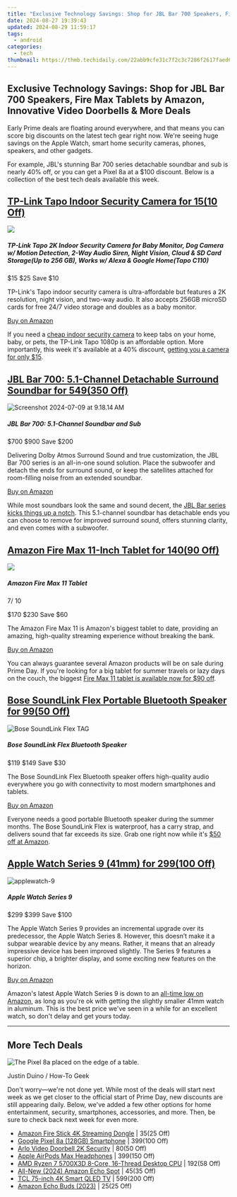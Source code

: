 ```yaml
---
title: "Exclusive Technology Savings: Shop for JBL Bar 700 Speakers, Fire Max Tablets by Amazon, Innovative Video Doorbells & More Deals"
date: 2024-08-27 19:39:43
updated: 2024-08-29 11:59:17
tags:
  - android
categories:
  - tech
thumbnail: https://thmb.techidaily.com/22abb9cfe31c7f2c3c7286f2617faed6b91923b5cceec713f8e751d61a458df6.jpg
---
```


## Exclusive Technology Savings: Shop for JBL Bar 700 Speakers, Fire Max Tablets by Amazon, Innovative Video Doorbells & More Deals

Early Prime deals are floating around everywhere, and that means you can score big discounts on the latest tech gear right now. We're seeing huge savings on the Apple Watch, smart home security cameras, phones, speakers, and other gadgets.

 For example, JBL's stunning Bar 700 series detachable soundbar and sub is nearly 40% off, or you can get a Pixel 8a at a $100 discount. Below is a collection of the best tech deals available this week.

## [TP-Link Tapo Indoor Security Camera for $15 ($10 Off)](https://www.amazon.com/dp/B0866S3D82?th=1&tag=hotoge-20&ascsubtag=UUhtgUeUpU2004045&asc%5Frefurl=https%3A%2F%2Fwww.howtogeek.com%2Ftech-deals-jbl-bar-fire-tablet-11-arlo-doorbell-apple%2F&asc%5Fcampaign=Short-Term) 

![](https://static1.howtogeekimages.com/wordpress/wp-content/uploads/2023/08/414wn7a2fnl-_sl500_.jpg) 

#####  TP-Link Tapo 2K Indoor Security Camera for Baby Monitor, Dog Camera w/ Motion Detection, 2-Way Audio Siren, Night Vision, Cloud & SD Card Storage(Up to 256 GB), Works w/ Alexa & Google Home(Tapo C110)

$15 $25 Save $10 

TP-Link's Tapo indoor security camera is ultra-affordable but features a 2K resolution, night vision, and two-way audio. It also accepts 256GB microSD cards for free 24/7 video storage and doubles as a baby monitor.

[Buy on Amazon](https://www.amazon.com/dp/B0866S3D82?th=1&tag=hotoge-20&ascsubtag=UUhtgUeUpU2004045&asc%5Frefurl=https%3A%2F%2Fwww.howtogeek.com%2Ftech-deals-jbl-bar-fire-tablet-11-arlo-doorbell-apple%2F&asc%5Fcampaign=Short-Term) 

 If you need a [cheap indoor security camera](https://screen-capture.techidaily.com/updated-in-2024-enhance-your-game-experience-with-these-5-screen-capture-techniques-for-minecraft-mac/) to keep tabs on your home, baby, or pets, the TP-Link Tapo 1080p is an affordable option. More importantly, this week it's available at a 40% discount, [getting you a camera for only $15](https://www.amazon.com/dp/B0866S3D82?th=1&tag=hotoge-20&ascsubtag=UUhtgUeUpU2004045&asc%5Frefurl=https%3A%2F%2Fwww.howtogeek.com%2Ftech-deals-jbl-bar-fire-tablet-11-arlo-doorbell-apple%2F&asc%5Fcampaign=Short-Term).

## [JBL Bar 700: 5.1-Channel Detachable Surround Soundbar for $549 ($350 Off)](https://www.amazon.com/dp/B0BVGPPHCR?tag=hotoge-20&ascsubtag=UUhtgUeUpU2004045&asc%5Frefurl=https%3A%2F%2Fwww.howtogeek.com%2Ftech-deals-jbl-bar-fire-tablet-11-arlo-doorbell-apple%2F&asc%5Fcampaign=Short-Term) 

![Screenshot 2024-07-09 at 9.18.14 AM](https://static1.howtogeekimages.com/wordpress/wp-content/uploads/2024/07/screenshot-2024-07-09-at-9-18-14-am.jpg) 

#####  JBL Bar 700: 5.1-Channel Soundbar and Sub

$700 $900 Save $200 

Delivering Dolby Atmos Surround Sound and true customization, the JBL Bar 700 series is an all-in-one sound solution. Place the subwoofer and detach the ends for surround sound, or keep the satellites attached for room-filling noise from an extended soundbar. 

[Buy on Amazon](https://www.amazon.com/dp/B0BVGPPHCR?tag=hotoge-20&ascsubtag=UUhtgUeUpU2004045&asc%5Frefurl=https%3A%2F%2Fwww.howtogeek.com%2Ftech-deals-jbl-bar-fire-tablet-11-arlo-doorbell-apple%2F&asc%5Fcampaign=Short-Term) 

 While most soundbars look the same and sound decent, the [JBL Bar series kicks things up a notch](https://www.amazon.com/dp/B0BVGPPHCR?tag=hotoge-20&ascsubtag=UUhtgUeUpU2004045&asc%5Frefurl=https%3A%2F%2Fwww.howtogeek.com%2Ftech-deals-jbl-bar-fire-tablet-11-arlo-doorbell-apple%2F&asc%5Fcampaign=Short-Term). This 5.1-channel soundbar has detachable ends you can choose to remove for improved surround sound, offers stunning clarity, and even comes with a subwoofer.

## [Amazon Fire Max 11-Inch Tablet for $140 ($90 Off)](https://www.amazon.com/dp/B0B1VQ1ZQY?tag=hotoge-20&ascsubtag=UUhtgUeUpU2004045&asc%5Frefurl=https%3A%2F%2Fwww.howtogeek.com%2Ftech-deals-jbl-bar-fire-tablet-11-arlo-doorbell-apple%2F&asc%5Fcampaign=Short-Term) 

![](https://static1.howtogeekimages.com/wordpress/wp-content/uploads/2023/07/canvas-1-1.jpg) 

#####  Amazon Fire Max 11 Tablet

7/ 10 

$170 $230 Save $60 

The Amazon Fire Max 11 is Amazon's biggest tablet to date, providing an amazing, high-quality streaming experience without breaking the bank. 

[Buy on Amazon](https://www.amazon.com/dp/B0B1VQ1ZQY?tag=hotoge-20&ascsubtag=UUhtgUeUpU2004045&asc%5Frefurl=https%3A%2F%2Fwww.howtogeek.com%2Ftech-deals-jbl-bar-fire-tablet-11-arlo-doorbell-apple%2F&asc%5Fcampaign=Short-Term) 

 You can always guarantee several Amazon products will be on sale during Prime Day. If you're looking for a big tablet for summer travels or lazy days on the couch, the biggest [Fire Max 11 tablet is available now for $90 off](https://www.amazon.com/dp/B0B1VQ1ZQY?tag=hotoge-20&ascsubtag=UUhtgUeUpU2004045&asc%5Frefurl=https%3A%2F%2Fwww.howtogeek.com%2Ftech-deals-jbl-bar-fire-tablet-11-arlo-doorbell-apple%2F&asc%5Fcampaign=Short-Term).

## [Bose SoundLink Flex Portable Bluetooth Speaker for $99 ($50 Off)](https://www.amazon.com/Bose-SoundLink-Bluetooth-Portable-Waterproof/dp/B0CPYPGH5R?th=1&tag=hotoge-20&ascsubtag=UUhtgUeUpU2004045&asc%5Frefurl=https%3A%2F%2Fwww.howtogeek.com%2Ftech-deals-jbl-bar-fire-tablet-11-arlo-doorbell-apple%2F&asc%5Fcampaign=Short-Term) 

![Bose SoundLink Flex TAG](https://static1.howtogeekimages.com/wordpress/wp-content/uploads/2024/06/bose-soundlink-flex-tag.png) 

#####  Bose SoundLink Flex Bluetooth Speaker

$119 $149 Save $30 

The Bose SoundLink Flex Bluetooth speaker offers high-quality audio everywhere you go with connectivity to most modern smartphones and tablets.

[Buy on Amazon](https://www.amazon.com/dp/B0CPYPGH5R/ref=twister%5FB0CZTTXLRL?tag=hotoge-20&ascsubtag=UUhtgUeUpU2004045&asc%5Frefurl=https%3A%2F%2Fwww.howtogeek.com%2Ftech-deals-jbl-bar-fire-tablet-11-arlo-doorbell-apple%2F&asc%5Fcampaign=Short-Term) 

 Everyone needs a good portable Bluetooth speaker during the summer months. The Bose SoundLink Flex is waterproof, has a carry strap, and delivers sound that far exceeds its size. Grab one right now while it's [$50 off at Amazon](https://www.amazon.com/Bose-SoundLink-Bluetooth-Portable-Waterproof/dp/B0CPYPGH5R?th=1&tag=hotoge-20&ascsubtag=UUhtgUeUpU2004045&asc%5Frefurl=https%3A%2F%2Fwww.howtogeek.com%2Ftech-deals-jbl-bar-fire-tablet-11-arlo-doorbell-apple%2F&asc%5Fcampaign=Short-Term).

## [Apple Watch Series 9 (41mm) for $299 ($100 Off)](https://www.amazon.com/dp/B0CSTJ2Y5F?tag=hotoge-20&ascsubtag=UUhtgUeUpU2004045&asc%5Frefurl=https%3A%2F%2Fwww.howtogeek.com%2Ftech-deals-jbl-bar-fire-tablet-11-arlo-doorbell-apple%2F&asc%5Fcampaign=Short-Term) 

![applewatch-9](https://static1.howtogeekimages.com/wordpress/wp-content/uploads/2023/09/applewatch-9.png) 

#####  Apple Watch Series 9

$299 $399 Save $100 

The Apple Watch Series 9 provides an incremental upgrade over its predecessor, the Apple Watch Series 8\. However, this doesn’t make it a subpar wearable device by any means. Rather, it means that an already impressive device has been improved slightly. The Series 9 features a superior chip, a brighter display, and some exciting new features on the horizon.

[Buy on Amazon](https://www.amazon.com/dp/B0CSTJ2Y5F?tag=hotoge-20&ascsubtag=UUhtgUeUpU2004045&asc%5Frefurl=https%3A%2F%2Fwww.howtogeek.com%2Ftech-deals-jbl-bar-fire-tablet-11-arlo-doorbell-apple%2F&asc%5Fcampaign=Short-Term) 

 Amazon's latest Apple Watch Series 9 is down to an [all-time low on Amazon](https://www.amazon.com/dp/B0CSTJ2Y5F?tag=hotoge-20&ascsubtag=UUhtgUeUpU2004045&asc%5Frefurl=https%3A%2F%2Fwww.howtogeek.com%2Ftech-deals-jbl-bar-fire-tablet-11-arlo-doorbell-apple%2F&asc%5Fcampaign=Short-Term), as long as you're ok with getting the slightly smaller 41mm watch in aluminum. This is the best price we've seen in a while for an excellent watch, so don't delay and get yours today.

---

##  More Tech Deals

![The Pixel 8a placed on the edge of a table.](https://static1.howtogeekimages.com/wordpress/wp-content/uploads/2024/05/53715074129_46c1b4e3a1_o.jpg) 

Justin Duino / How-To Geek

 Don't worry—we're not done yet. While most of the deals will start next week as we get closer to the official start of Prime Day, new discounts are still appearing daily. Below, we've added a few other options for home entertainment, security, smartphones, accessories, and more. Then, be sure to check back next week for even more.

* [Amazon Fire Stick 4K Streaming Dongle](https://www.amazon.com/dp/B0BP9SNVH9?tag=hotoge-20&ascsubtag=UUhtgUeUpU2004045&asc%5Frefurl=https%3A%2F%2Fwww.howtogeek.com%2Ftech-deals-jbl-bar-fire-tablet-11-arlo-doorbell-apple%2F&asc%5Fcampaign=Short-Term) | $35 ($25 Off)
* [Google Pixel 8a (128GB) Smartphone](https://shop-links.co/link/?exclusive=1&publisher%5Fslug=howtogeek&u1=UUhtgUeUpU2004045&article%5Fname=Tech+Deals%3A+JBL+Bar+700%2C+Amazon+Fire+Max+Tablet%2C+Video+Doorbell%2C+and+More%21&article%5Furl=https%3A%2F%2Fwww.howtogeek.com%2Ftech-deals-jbl-bar-fire-tablet-11-arlo-doorbell-apple%2F&url=https%3A%2F%2Fwww.bestbuy.com%2Fsite%2Fgoogle-pixel-8a-5g-128gb-unlocked-obsidian%2F6578506.p%3FskuId%3D6578506) | $399 ($100 Off)
* [Arlo Video Doorbell 2K Security](https://www.amazon.com/Arlo-Video-Doorbell-2nd-Generation/dp/B0C683F516/?th=1&tag=hotoge-20&ascsubtag=UUhtgUeUpU2004045&asc%5Frefurl=https%3A%2F%2Fwww.howtogeek.com%2Ftech-deals-jbl-bar-fire-tablet-11-arlo-doorbell-apple%2F&asc%5Fcampaign=Short-Term) | $80 ($50 Off)
* [Apple AirPods Max Headphones](https://www.amazon.com/dp/B08PZD76NP?tag=hotoge-20&ascsubtag=UUhtgUeUpU2004045&asc%5Frefurl=https%3A%2F%2Fwww.howtogeek.com%2Ftech-deals-jbl-bar-fire-tablet-11-arlo-doorbell-apple%2F&asc%5Fcampaign=Short-Term) | $399 ($150 Off)
* [AMD Ryzen 7 5700X3D 8-Core, 16-Thread Desktop CPU](https://www.amazon.com/dp/B0CQ4H4H7X?tag=hotoge-20&ascsubtag=UUhtgUeUpU2004045&asc%5Frefurl=https%3A%2F%2Fwww.howtogeek.com%2Ftech-deals-jbl-bar-fire-tablet-11-arlo-doorbell-apple%2F&asc%5Fcampaign=Short-Term) | $192 ($58 Off)
* [All-New (2024) Amazon Echo Spot](https://www.amazon.com/All-new-Amazon-Echo-Spot-2024-release-Smart-alarm-clock-with-vibrant-sound-Alexa-Black/dp/B0BFC7WQ6R?tag=hotoge-20&ascsubtag=UUhtgUeUpU2004045&asc%5Frefurl=https%3A%2F%2Fwww.howtogeek.com%2Ftech-deals-jbl-bar-fire-tablet-11-arlo-doorbell-apple%2F&asc%5Fcampaign=Short-Term) | $45 ($35 Off)
* [TCL 75-inch 4K Smart QLED TV](https://www.amazon.com/TCL-75-Inch-75Q650F-Streaming-Television/dp/B0C1J5BL57?th=1&tag=hotoge-20&ascsubtag=UUhtgUeUpU2004045&asc%5Frefurl=https%3A%2F%2Fwww.howtogeek.com%2Ftech-deals-jbl-bar-fire-tablet-11-arlo-doorbell-apple%2F&asc%5Fcampaign=Short-Term) | $599 ($200 Off)
* [Amazon Echo Buds (2023)](https://www.amazon.com/dp/B09JVG3TWX?tag=hotoge-20&ascsubtag=UUhtgUeUpU2004045&asc%5Frefurl=https%3A%2F%2Fwww.howtogeek.com%2Ftech-deals-jbl-bar-fire-tablet-11-arlo-doorbell-apple%2F&asc%5Fcampaign=Short-Term) | $25 ($25 Off)

<ins class="adsbygoogle"
     style="display:block"
     data-ad-format="autorelaxed"
     data-ad-client="ca-pub-7571918770474297"
     data-ad-slot="1223367746"></ins>



<ins class="adsbygoogle"
     style="display:block"
     data-ad-client="ca-pub-7571918770474297"
     data-ad-slot="8358498916"
     data-ad-format="auto"
     data-full-width-responsive="true"></ins>
